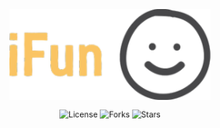 <p align="center">
  <img alt="logo" title="iFun" aling="center" src="src/assets/image/logo.svg"/>
</p>

<p align="center">
  <img  src="https://img.shields.io/static/v1?label=license&message=MIT&color=FAC463&labelColor=121214" alt="License">
  
  <img src="https://img.shields.io/github/forks/Luis-Felipe-N/ifun?label=forks&message=MIT&color=FAC463&labelColor=121214" alt="Forks">     

  <img src="https://img.shields.io/github/stars/Luis-Felipe-N/ifun?label=stars&message=MIT&color=FAC463&labelColor=121214" alt="Stars">
</p>